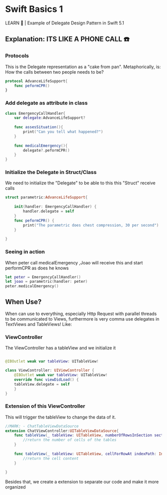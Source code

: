 # Swift Basics 1
 LEARN 📝 | Example of Delegate Design Pattern in Swift 5.1

## Explanation: ITS LIKE A PHONE CALL ☎️

### Protocols
This is the Delegate representation as a "cake from pan". Metaphorically, is: How the calls between two people needs to be?
````Swift
protocol AdvanceLifeSupport{
    func peformCPR()
}
````
### Add delegate as attribute in class
````Swift
class EmergencyCallHandler{
    var delegate:AdvanceLifeSupport?
    
    func assesSituation(){
        print("Can you tell what happened?")
    }
    
    func medicalEmergency(){
        delegate?.peformCPR()
    }
}
````
### Initialize the Delegate in Struct/Class
We need to initialize the "Delegate" to be able to this this "Struct" receive calls  
````Swift
struct parametric:AdvanceLifeSupport{
    
    init(handler: EmergencyCallHandler) {
        handler.delegate = self
    }
    func peformCPR() {
        print("The parametric does chest compression, 30 per second")
    }
    
}
````
### Seeing in action
When peter call medicalEmergency ,Joao will receive this and start performCPR as does he knows
````Swift
let peter = EmergencyCallHandler()
let joao = parametric(handler: peter)
peter.medicalEmergency()
````
## When Use?

When can use to everything, especially Http Request with parallel threads to be communicated to Views, furthermore is very comma use delegates in TextViews and TableViews! Like:

### ViewController
The ViewController has a tableView and we initialize it
````Swift

@IBOutlet weak var tableView: UITableView!

class ViewController: UIViewController {
    @IBOutlet weak var tableView: UITableView!
    override func viewDidLoad() {
    tableView.delegate = self
    }
}
````
### Extension of this ViewController
This will trigger the tableView to change the data of it.

````Swift
//MARK: - ChatTableViewDataSource
extension ChatViewController:UITableViewDataSource{
    func tableView(_ tableView: UITableView, numberOfRowsInSection section: Int) -> Int {
        //return the number of cells of the tables
    }
    
    func tableView(_ tableView: UITableView, cellForRowAt indexPath: IndexPath) -> UITableViewCell {
        //return the cell content
    }
    
}
````
Besides that, we create a extension to separate our code and make it more organized
